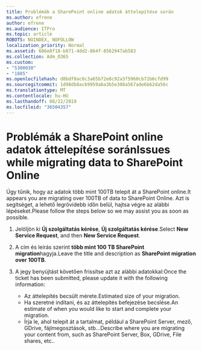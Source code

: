 ```yaml
---
title: Problémák a SharePoint online adatok áttelepítése során
ms.author: efrene
author: efrene
ms.audience: ITPro
ms.topic: article
ROBOTS: NOINDEX, NOFOLLOW
localization_priority: Normal
ms.assetid: 686e8f18-b871-4dd2-864f-8562947ab583
ms.collection: Adm_O365
ms.custom:
- "5300030"
- "1885"
ms.openlocfilehash: d8bdf0ac6c3a65b72e8c92a3f5960cb72b6cfd99
ms.sourcegitcommit: 1d98db8acb9959aba3b5e308a567ade6b62da56c
ms.translationtype: MT
ms.contentlocale: hu-HU
ms.lasthandoff: 08/22/2019
ms.locfileid: "36504357"
---
```

# <a name="issues-while-migrating-data-to-sharepoint-online"></a><span data-ttu-id="ba2b9-102">Problémák a SharePoint online adatok áttelepítése során</span><span class="sxs-lookup"><span data-stu-id="ba2b9-102">Issues while migrating data to SharePoint Online</span></span>

<span data-ttu-id="ba2b9-103">Úgy tűnik, hogy az adatok több mint 100TB telepít át a SharePoint online.</span><span class="sxs-lookup"><span data-stu-id="ba2b9-103">It appears you are migrating over 100TB of data to SharePoint Online.</span></span> <span data-ttu-id="ba2b9-104">Azt is segítséget, a lehető legrövidebb időn belül, hajtsa végre az alábbi lépéseket.</span><span class="sxs-lookup"><span data-stu-id="ba2b9-104">Please follow the steps below so we may assist you as soon as possible.</span></span> 

1. <span data-ttu-id="ba2b9-105">Jelöljön ki **Új szolgáltatás kérése**, **Új szolgáltatás kérése**.</span><span class="sxs-lookup"><span data-stu-id="ba2b9-105">Select **New Service Request**, and then **New Service Request**.</span></span> 
2. <span data-ttu-id="ba2b9-106">A cím és leírás szerint **több mint 100 TB SharePoint migration**hagyja.</span><span class="sxs-lookup"><span data-stu-id="ba2b9-106">Leave the title and description as **SharePoint migration over 100TB**.</span></span>
3. <span data-ttu-id="ba2b9-107">A jegy benyújtást követően frissítse azt az alábbi adatokkal:</span><span class="sxs-lookup"><span data-stu-id="ba2b9-107">Once the ticket has been submitted, please update it with the following information:</span></span> 

    - <span data-ttu-id="ba2b9-108">Az áttelepítés becsült mérete.</span><span class="sxs-lookup"><span data-stu-id="ba2b9-108">Estimated size of your migration.</span></span>
    - <span data-ttu-id="ba2b9-109">Ha szeretné indítani, és az áttelepítés befejezése becslése.</span><span class="sxs-lookup"><span data-stu-id="ba2b9-109">An estimate of when you would like to start and complete your migration.</span></span>
    - <span data-ttu-id="ba2b9-110">Írja le, ahol telepít át a tartalmat, például a SharePoint Server, mező, GDrive, fájlmegosztások, stb...</span><span class="sxs-lookup"><span data-stu-id="ba2b9-110">Describe where you are migrating your content from, such as SharePoint Server, Box, GDrive, File shares, etc..</span></span>


  

